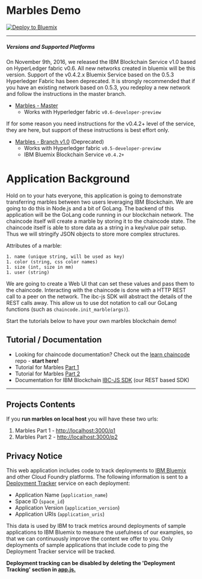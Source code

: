 # Marbles Demo

[![Deploy to Bluemix](https://bluemix.net/deploy/button.png)](https://bluemix.net/deploy?repository=https://github.com/ibm-blockchain/marbles.git)

***

##### Versions and Supported Platforms
On November 9th, 2016, we released the IBM Blockchain Service v1.0 based on HyperLedger fabric v0.6.  All new networks created in bluemix will be this version.  Support of the v0.4.2.x Bluemix Service based on the 0.5.3 Hyperledger Fabric has been deprecated.  It is strongly recommended that if you have an existing network based on 0.5.3, you redeploy a new network and follow the instructions in the master branch.

- [Marbles - Master](https://github.com/ibm-blockchain/marbles)
	- Works with Hyperledger fabric `v0.6-developer-preview`
	
If for some reason you need instructions for the v0.4.2+ level of the service, they are here, but support of these instructions is
best effort only.

- [Marbles - Branch v1.0](https://github.com/ibm-blockchain/marbles/tree/v1.0) (Deprecated)
	- Works with Hyperledger fabric `v0.5-developer-preview`
	- IBM Bluemix Blockchain Service `v0.4.2+`

# Application Background

Hold on to your hats everyone, this application is going to demonstrate transferring marbles between two users leveraging IBM Blockchain.
We are going to do this in Node.js and a bit of GoLang. 
The backend of this application will be the GoLang code running in our blockchain network. 
The chaincode itself will create a marble by storing it to the chaincode state. 
The chaincode itself is able to store data as a string in a key/value pair setup. 
Thus we will stringify JSON objects to store more complex structures. 

Attributes of a marble:

	1. name (unique string, will be used as key)
	1. color (string, css color names)
	1. size (int, size in mm)
	1. user (string)
	
We are going to create a Web UI that can set these values and pass them to the chaincode. 
Interacting with the chaincode is done with a HTTP REST call to a peer on the network. 
The ibc-js SDK will abstract the details of the REST calls away.
This allow us to use dot notation to call our GoLang functions (such as `chaincode.init_marble(args)`). 

Start the tutorials below to have your own marbles blockchain demo!

## Tutorial / Documentation
- Looking for chaincode documentation? Check out the [learn chaincode](https://github.com/IBM-Blockchain/learn-chaincode) repo - **start here!**
- Tutorial for Marbles [Part 1](./tutorial_part1.md)
- Tutorial for Marbles [Part 2](./tutorial_part2.md) 
- Documentation for IBM Blockchain [IBC-JS SDK](https://github.com/IBM-Blockchain/ibm-blockchain-js) (our REST based SDK)

***

## Projects Contents

If you **run marbles on local host** you will have these two urls:

1. Marbles Part 1   -	[http://localhost:3000/p1](http://localhost:3000/p1)
1. Marbles Part 2   -	[http://localhost:3000/p2](http://localhost:3000/p2)


## Privacy Notice

This web application includes code to track deployments to [IBM Bluemix](https://www.bluemix.net/) and other Cloud Foundry platforms. The following information is sent to a [Deployment Tracker](https://github.com/cloudant-labs/deployment-tracker) service on each deployment:

* Application Name (`application_name`)
* Space ID (`space_id`)
* Application Version (`application_version`)
* Application URIs (`application_uris`)

This data is used by IBM to track metrics around deployments of sample applications to IBM Bluemix to measure the usefulness of our examples, so that we can continuously improve the content we offer to you. Only deployments of sample applications that include code to ping the Deployment Tracker service will be tracked.

**Deployment tracking can be disabled by deleting the 'Deployment Tracking' section in [app.js.](app.js#L120)**
